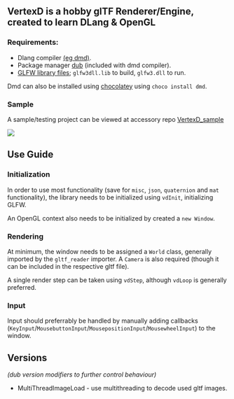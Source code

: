 ## VertexD is a hobby glTF Renderer/Engine, created to learn DLang & OpenGL

### Requirements:
- Dlang compiler [(eg dmd)](https://dlang.org/).
- Package manager [dub](https://dub.pm/getting_started) (included with dmd compiler).
- [GLFW library files](https://www.glfw.org/); `glfw3dll.lib` to build, `glfw3.dll` to run.


Dmd can also be installed using [chocolatey](https://chocolatey.org/) using `choco install dmd`.

### Sample
A sample/testing project can be viewed at accessory repo [VertexD_sample](https://github.com/HuskyNator/VertexD_sample)

![](sample.gif)

## Use Guide
### Initialization
In order to use most functionality (save for `misc`, `json`, `quaternion` and `mat` functionality), the library needs to be initialized using `vdInit`, initializing GLFW.

An OpenGL context also needs to be initialized by created a `new Window`.
### Rendering
At minimum, the window needs to be assigned a `World` class, generally imported by the `gltf_reader` importer. A `Camera` is also required (though it can be included in the respective gltf file).

A single render step can be taken using `vdStep`, although `vdLoop` is generally preferred.

### Input
Input should preferrably be handled by manually adding callbacks (`KeyInput`/`MousebuttonInput`/`MousepositionInput`/`MousewheelInput`) to the window.

## Versions
_(dub version modifiers to further control behaviour)_
- MultiThreadImageLoad - use multithreading to decode used gltf images.